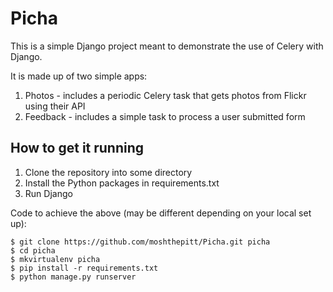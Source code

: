 # Picha
This is a simple Django project meant to demonstrate the use of Celery with Django.

It is made up of two simple apps:

1. Photos - includes a periodic Celery task that gets photos from Flickr using their API
2. Feedback - includes a simple task to process a user submitted form

## How to get it running

1. Clone the repository into some directory
2. Install the Python packages in requirements.txt
3. Run Django

Code to achieve the above (may be different depending on your local set up):

    $ git clone https://github.com/moshthepitt/Picha.git picha
    $ cd picha
    $ mkvirtualenv picha
    $ pip install -r requirements.txt
    $ python manage.py runserver
